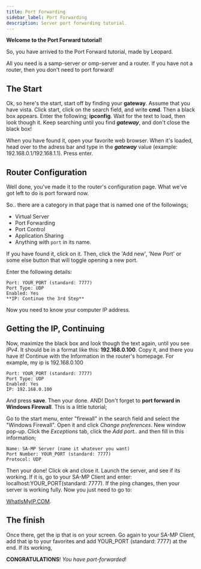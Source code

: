 ```yaml
---
title: Port Forwarding
sidebar_label: Port Forwarding
description: Server port forwarding tutorial.
---
```


**Welcome to the Port Forward tutorial!**

So, you have arrived to the Port Forward tutorial, made by Leopard.

All you need is a samp-server or omp-server and a router. If you have not a router, then you don't need to port forward!

## The Start

Ok, so here's the start, start off by finding your **gateway**. Assume that you have vista. Click start, click on the search field, and write **cmd**. Then a black box appears. Enter the following; **ipconfig**. Wait for the text to load, then look though it. Keep searching until you find _**gateway**_, and don't close the black box!

When you have found it, open your favorite web browser. When it's loaded, head over to the adress bar and type in the _**gateway**_ value (example: 192.168.0.1/192.168.1.1). Press enter.

## Router Configuration

Well done, you've made it to the router's configuration page. What we've got left to do is port forward now.

So.. there are a category in that page that is named one of the followings;

- Virtual Server
- Port Forwarding
- Port Control
- Application Sharing
- Anything with `port` in its name.

If you have found it, click on it. Then, click the 'Add new', 'New Port' or some else button that will toggle opening a new port.

Enter the following details:

```
Port: YOUR_PORT (standard: 7777)
Port Type: UDP
Enabled: Yes
**IP: Continue the 3rd Step**
```

Now you need to know your computer IP address.

## Getting the IP, Continuing

Now, maximize the black box and look though the text again, until you see _IPv4_. It should be in a format like this: **192.168.0.100**. Copy it, and there you have it! Continue with the Information in the router's homepage. For example, my ip is 192.168.0.100

```
Port: YOUR_PORT (standard: 7777)
Port Type: UDP
Enabled: Yes
IP: 192.168.0.100
```

And press **save**. Then your done. AND! Don't forget to **port forward in Windows Firewall**. This is a little tutorial;

Go to the start menu, enter "firewall" in the search field and select the "Windows Firewall". Open it and click _Change preferences_. New window pop-up. Click the _Exceptions_ tab, click the _Add port.._ and then fill in this information;

```
Name: SA-MP Server (name it whatever you want)
Port Number: YOUR_PORT (standard: 7777)
Protocol: UDP
```

Then your done! Click ok and close it. Launch the server, and see if its working. If it is, go to your SA-MP Client and enter: localhost:YOUR_PORT(standard: 7777). If the ping changes, then your server is working fully. Now you just need to go to:

[WhatIsMyIP.COM](http://whatismyip.com).

## The finish

Once there, get the ip that is on your screen. Go again to your SA-MP Client, add that ip to your favorites and add YOUR_PORT (standard: 7777) at the end. If its working,

**CONGRATULATIONS**! _You have port-forwarded_!
